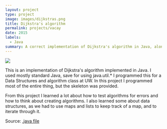 ```yaml
---
layout: project
type: project
image: images/dijkstras.png
title: Dijkstra's algorithm
permalink: projects/vacay
date: 2015
labels:
  - Java
summary: A correct implementation of Dijkstra's algorithm in Java, along with a graph implementation
---
```


<img class="ui medium right floated rounded image" src="../images/dijkstras.png">

This is an implementation of Dijkstra's algorithm implemented in Java. I used mostly standard Java, save for using java.util.* 
I programmed this for a Data Structures and algorithm class at UW. In this project I programmed most of the entire thing, but the skeleton was provided.

From this project I learned a lot about how to test algorithms for errors and how to think about creating algorithms. I also learned some about data structures, as we had to use maps and lists to keep track of a map, and to iterate through it.
 
Source: <a href="/myGraph.java"><i class="large github icon"></i>.java file</a>
